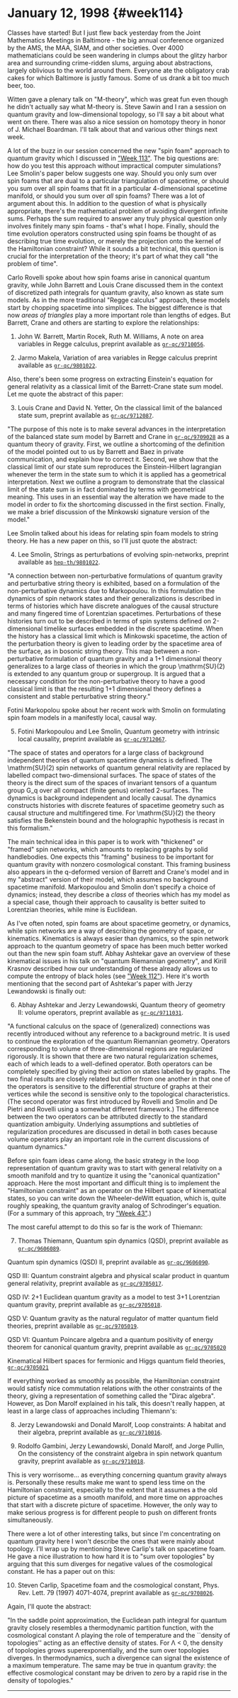 # January 12, 1998 {#week114}

Classes have started! But I just flew back yesterday from the Joint
Mathematics Meetings in Baltimore - the big annual conference organized
by the AMS, the MAA, SIAM, and other societies. Over 4000 mathematicians
could be seen wandering in clumps about the glitzy harbor area and
surrounding crime-ridden slums, arguing about abstractions, largely
oblivious to the world around them. Everyone ate the obligatory crab
cakes for which Baltimore is justly famous. Some of us drank a bit too
much beer, too.

Witten gave a plenary talk on "M-theory", which was great fun even
though he didn't actually say what M-theory is. Steve Sawin and I ran a
session on quantum gravity and low-dimensional topology, so I'll say a
bit about what went on there. There was also a nice session on homotopy
theory in honor of J. Michael Boardman. I'll talk about that and
various other things next week.

A lot of the buzz in our session concerned the new "spin foam"
approach to quantum gravity which I discussed in
["Week 113"](#week113). The big questions are: how do you test this
approach without impractical computer simulations? Lee Smolin's paper
below suggests one way. Should you only sum over spin foams that are
dual to a particular triangulation of spacetime, or should you sum over
all spin foams that fit in a particular 4-dimensional spacetime
manifold, or should you sum over *all* spin foams? There was a lot of
argument about this. In addition to the question of what is physically
appropriate, there's the mathematical problem of avoiding divergent
infinite sums. Perhaps the sum required to answer any truly physical
question only involves finitely many spin foams - that's what I hope.
Finally, should the time evolution operators constructed using spin
foams be thought of as describing true time evolution, or merely the
projection onto the kernel of the Hamiltonian constraint? While it
sounds a bit technical, this question is crucial for the interpretation
of the theory; it's part of what they call "the problem of time".

Carlo Rovelli spoke about how spin foams arise in canonical quantum
gravity, while John Barrett and Louis Crane discussed them in the
context of discretized path integrals for quantum gravity, also known as
state sum models. As in the more traditional "Regge calculus"
approach, these models start by chopping spacetime into simplices. The
biggest difference is that now *areas of triangles* play a more
important role than lengths of edges. But Barrett, Crane and others are
starting to explore the relationships:

1) John W. Barrett, Martin Rocek, Ruth M. Williams, A note on area
variables in Regge calculus, preprint available as
[`gr-qc/9710056`](http://xxx.lanl.gov/abs/gr-qc/9710056).

2) Jarmo Makela, Variation of area variables in Regge calculus preprint
available as [`gr-qc/9801022`](http://xxx.lanl.gov/abs/gr-qc/9801022).

Also, there's been some progress on extracting Einstein's equation for
general relativity as a classical limit of the Barrett-Crane state sum
model. Let me quote the abstract of this paper:

3) Louis Crane and David N. Yetter, On the classical limit of the
balanced state sum, preprint available as
[`gr-qc/9712087`](http://xxx.lanl.gov/abs/gr-qc/9712087).

"The purpose of this note is to make several advances in the
interpretation of the balanced state sum model by Barrett and Crane in
[`gr-qc/9709028`](http://xxx.lanl.gov/abs/gr-qc/9709028) as a quantum
theory of gravity. First, we outline a shortcoming of the definition of
the model pointed out to us by Barrett and Baez in private
communication, and explain how to correct it. Second, we show that the
classical limit of our state sum reproduces the Einstein-Hilbert
lagrangian whenever the term in the state sum to which it is applied has
a geometrical interpretation. Next we outline a program to demonstrate
that the classical limit of the state sum is in fact dominated by terms
with geometrical meaning. This uses in an essential way the alteration
we have made to the model in order to fix the shortcoming discussed in
the first section. Finally, we make a brief discussion of the Minkowski
signature version of the model."

Lee Smolin talked about his ideas for relating spin foam models to
string theory. He has a new paper on this, so I'll just quote the
abstract:

4) Lee Smolin, Strings as perturbations of evolving spin-networks,
preprint available as
[`hep-th/9801022`](http://xxx.lanl.gov/abs/hep-th/9801022).

"A connection between non-perturbative formulations of quantum gravity
and perturbative string theory is exhibited, based on a formulation of
the non-perturbative dynamics due to Markopoulou. In this formulation
the dynamics of spin network states and their generalizations is
described in terms of histories which have discrete analogues of the
causal structure and many fingered time of Lorentzian spacetimes.
Perturbations of these histories turn out to be described in terms of
spin systems defined on 2-dimensional timelike surfaces embedded in the
discrete spacetime. When the history has a classical limit which is
Minkowski spacetime, the action of the perturbation theory is given to
leading order by the spacetime area of the surface, as in bosonic string
theory. This map between a non-perturbative formulation of quantum
gravity and a 1+1 dimensional theory generalizes to a large class of
theories in which the group \mathrm{SU}(2) is extended to any quantum group or
supergroup. It is argued that a necessary condition for the
non-perturbative theory to have a good classical limit is that the
resulting 1+1 dimensional theory defines a consistent and stable
perturbative string theory."

Fotini Markopolou spoke about her recent work with Smolin on formulating
spin foam models in a manifestly local, causal way.

5) Fotini Markopoulou and Lee Smolin, Quantum geometry with intrinsic
local causality, preprint available as
[`gr-qc/9712067`](http://xxx.lanl.gov/abs/gr-qc/9712067).

"The space of states and operators for a large class of background
independent theories of quantum spacetime dynamics is defined. The \mathrm{SU}(2)
spin networks of quantum general relativity are replaced by labelled
compact two-dimensional surfaces. The space of states of the theory is
the direct sum of the spaces of invariant tensors of a quantum group G_q
over all compact (finite genus) oriented 2-surfaces. The dynamics is
background independent and locally causal. The dynamics constructs
histories with discrete features of spacetime geometry such as causal
structure and multifingered time. For \mathrm{SU}(2) the theory satisfies the
Bekenstein bound and the holographic hypothesis is recast in this
formalism."

The main technical idea in this paper is to work with "thickened" or
"framed" spin networks, which amounts to replacing graphs by solid
handlebodies. One expects this "framing" business to be important for
quantum gravity with nonzero cosmological constant. This framing
business also appears in the q-deformed version of Barrett and Crane's
model and in my "abstract" version of their model, which assumes no
background spacetime manifold. Markopoulou and Smolin don't specify a
choice of dynamics; instead, they describe a *class* of theories which
has my model as a special case, though their approach to causality is
better suited to Lorentzian theories, while mine is Euclidean.

As I've often noted, spin foams are about spacetime geometry, or
dynamics, while spin networks are a way of describing the geometry of
space, or kinematics. Kinematics is always easier than dynamics, so the
spin network approach to the quantum geometry of space has been much
better worked out than the new spin foam stuff. Abhay Ashtekar gave an
overview of these kinematical issues in his talk on "quantum Riemannian
geometry", and Kirill Krasnov described how our understanding of these
already allows us to compute the entropy of black holes (see
["Week 112"](#week112)). Here it's worth mentioning that the
second part of Ashtekar's paper with Jerzy Lewandowski is finally out:

6) Abhay Ashtekar and Jerzy Lewandowski, Quantum theory of geometry II:
volume operators, preprint available as
[`gr-qc/9711031`](http://xxx.lanl.gov/abs/gr-qc/9711031).

"A functional calculus on the space of (generalized) connections was
recently introduced without any reference to a background metric. It is
used to continue the exploration of the quantum Riemannian geometry.
Operators corresponding to volume of three-dimensional regions are
regularized rigorously. It is shown that there are two natural
regularization schemes, each of which leads to a well-defined operator.
Both operators can be completely specified by giving their action on
states labelled by graphs. The two final results are closely related but
differ from one another in that one of the operators is sensitive to the
differential structure of graphs at their vertices while the second is
sensitive only to the topological characteristics. (The second operator
was first introduced by Rovelli and Smolin and De Pietri and Rovelli
using a somewhat different framework.) The difference between the two
operators can be attributed directly to the standard quantization
ambiguity. Underlying assumptions and subtleties of regularization
procedures are discussed in detail in both cases because volume
operators play an important role in the current discussions of quantum
dynamics."

Before spin foam ideas came along, the basic strategy in the loop
representation of quantum gravity was to start with general relativity
on a smooth manifold and try to quantize it using the "canonical
quantization" approach. Here the most important and difficult thing is
to implement the "Hamiltonian constraint" as an operator on the
Hilbert space of kinematical states, so you can write down the
Wheeler-deWitt equation, which is, quite roughly speaking, the quantum
gravity analog of Schrodinger's equation. (For a summary of this
approach, try ["Week 43"](#week43).)

The most careful attempt to do this so far is the work of Thiemann:

7) Thomas Thiemann, Quantum spin dynamics (QSD), preprint available as
[`gr-qc/9606089`](http://xxx.lanl.gov/abs/gr-qc/9606089).

Quantum spin dynamics (QSD) II, preprint available as
[`gr-qc/9606090`](http://xxx.lanl.gov/abs/gr-qc/9606090).

QSD III: Quantum constraint algebra and physical scalar product in
quantum general relativity, preprint available as
[`gr-qc/9705017`](http://xxx.lanl.gov/abs/gr-qc/9705017).

QSD IV: 2+1 Euclidean quantum gravity as a model to test 3+1 Lorentzian
quantum gravity, preprint available as
[`gr-qc/9705018`](http://xxx.lanl.gov/abs/gr-qc/9705018).

QSD V: Quantum gravity as the natural regulator of matter quantum field
theories, preprint available as
[`gr-qc/9705019`](http://xxx.lanl.gov/abs/gr-qc/9705019).

QSD VI: Quantum Poincare algebra and a quantum positivity of energy
theorem for canonical quantum gravity, preprint available as
[`gr-qc/9705020`](http://xxx.lanl.gov/abs/gr-qc/9705020)

Kinematical Hilbert spaces for fermionic and Higgs quantum field
theories, [`gr-qc/9705021`](http://xxx.lanl.gov/abs/gr-qc/9705021)

If everything worked as smoothly as possible, the Hamiltonian constraint
would satisfy nice commutation relations with the other constraints of
the theory, giving a representation of something called the "Dirac
algebra". However, as Don Marolf explained in his talk, this doesn't
really happen, at least in a large class of approaches including
Thiemann's:

8) Jerzy Lewandowski and Donald Marolf, Loop constraints: A habitat and
their algebra, preprint available as
[`gr-qc/9710016`](http://xxx.lanl.gov/abs/gr-qc/9710016).

9) Rodolfo Gambini, Jerzy Lewandowski, Donald Marolf, and Jorge Pullin,
On the consistency of the constraint algebra in spin network quantum
gravity, preprint available as
[`gr-qc/9710018`](http://xxx.lanl.gov/abs/gr-qc/9710018).

This is very worrisome... as everything concerning quantum gravity
always is. Personally these results make me want to spend less time on
the Hamiltonian constraint, especially to the extent that it assumes a
the old picture of spacetime as a smooth manifold, and more time on
approaches that start with a discrete picture of spacetime. However, the
only way to make serious progress is for different people to push on
different fronts simultaneously.

There were a lot of other interesting talks, but since I'm
concentrating on quantum gravity here I won't describe the ones that
were mainly about topology. I'll wrap up by mentioning Steve Carlip's
talk on spacetime foam. He gave a nice illustration to how hard it is to
"sum over topologies" by arguing that this sum diverges for negative
values of the cosmological constant. He has a paper out on this:

10) Steven Carlip, Spacetime foam and the cosmological constant, Phys.
Rev. Lett. 79 (1997) 4071-4074, preprint available as
[`gr-qc/9708026`](http://xxx.lanl.gov/abs/gr-qc/9708026).

Again, I'll quote the abstract:

"In the saddle point approximation, the Euclidean path integral for
quantum gravity closely resembles a thermodynamic partition function,
with the cosmological constant Λ playing the role of temperature and the
\`\`density of topologies'' acting as an effective density of states.
For Λ \< 0, the density of topologies grows superexponentially, and the
sum over topologies diverges. In thermodynamics, such a divergence can
signal the existence of a maximum temperature. The same may be true in
quantum gravity: the effective cosmological constant may be driven to
zero by a rapid rise in the density of topologies."

------------------------------------------------------------------------
